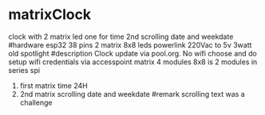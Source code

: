 # matrixClock
 clock with 2 matrix led one for time 2nd scrolling date and weekdate
#hardware
esp32 38 pins
2 matrix 8x8 leds
powerlink 220Vac to 5v 3watt
old spotlight
#description
Clock update via pool.org.
No wifi choose and do setup wifi credentials via accesspoint
matrix 4 modules 8x8 is 2 modules in series spi
1) first matrix time 24H
2) 2nd matrix scrolling date and weekdate
#remark
scrolling text was a challenge

